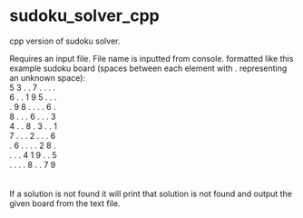 # sudoku_solver_cpp
cpp version of sudoku solver.

Requires an input file. File name is inputted from console.
formatted like this example sudoku board (spaces between each element with . representing an unknown space):<br>
5 3 . . 7 . . . .<br>
6 . . 1 9 5 . . .<br>
. 9 8 . . . . 6 .<br>
8 . . . 6 . . . 3<br>
4 . . 8 . 3 . . 1<br>
7 . . . 2 . . . 6<br>
. 6 . . . . 2 8 .<br>
. . . 4 1 9 . . 5<br>
. . . . 8 . . 7 9<br>
<br>
<br>
If a solution is not found it will print that solution is not found and output the given board from the text file.
